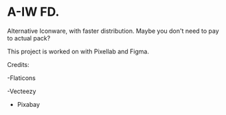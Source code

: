 # A-IW FD.
Alternative Iconware, with faster distribution. Maybe you don't need to pay to actual pack?

This project is worked on with Pixellab and Figma.

Credits:

-Flaticons

-Vecteezy

- Pixabay
